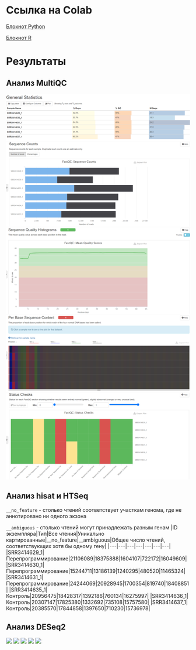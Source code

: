 # Ссылка на Colab
[Блокнот Python](https://colab.research.google.com/drive/1yV7iakDzJSnPO_uRZ8aAUm4ZmDpQ8Hwf?usp=sharing)

[Блокнот R](https://colab.research.google.com/drive/1Rb-YdKfJxPGgEynqQdFiXi3775fpr9Kr?usp=sharing)
# Результаты
## Анализ MultiQC
![](/img_multi/multi1.png)
![](/img_multi/multi2.png)
![](/img_multi/multi3.png)
![](/img_multi/multi4.png)
![](/img_multi/multi5.png)
## Анализ hisat и HTSeq
`__no_feature` - столько чтений соответствует участкам генома, где не аннотировано ни одного экзона

`__ambiguous` - столько чтений могут принадлежать разным генам
|ID экземпляра|Тип|Все чтения|Уникально картированные|__no_feature|__ambiguous|Общее число чтений, соответствующих хотя бы одному гену|
|---|---|---|---|---|---|---|
|SRR3414629_1|Перепрограммирование|21106089|18375888|1604107|722172|16049609|
|SRR3414630_1|Перепрограммирование|15244711|13186139|1240295|480520|11465324|
|SRR3414631_1|Перепрограммирование|24244069|20928945|1700354|819740|18408851|
|SRR3414635_1|Контроль|20956475|18428317|1392186|760134|16275997|
|SRR3414636_1|Контроль|20307147|17825380|1332692|735108|15757580|
|SRR3414637_1|Контроль|20385570|17844858|1397650|710230|15736978|
## Анализ DESeq2
![](/img_multi/Heat_map.png)
![](/img_multi/plotMA.png)
![](/img_multi/ncount10.png)
![](/img_multi/ncount19.png)
![](/img_multi/ncount109.png)
